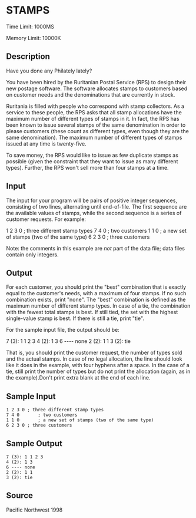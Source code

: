 # STAMPS

Time Limit: 1000MS

Memory Limit: 10000K


## Description

Have you done any Philately lately? 

You have been hired by the Ruritanian Postal Service (RPS) to design their new postage software. The software allocates stamps to customers based on customer needs and the denominations that are currently in stock. 

Ruritania is filled with people who correspond with stamp collectors. As a service to these people, the RPS asks that all stamp allocations have the maximum number of different types of stamps in it. In fact, the RPS has been known to issue several stamps of the same denomination in order to please customers (these count as different types, even though they are the same denomination). The maximum number of different types of stamps issued at any time is twenty-five. 

To save money, the RPS would like to issue as few duplicate stamps as possible (given the constraint that they want to issue as many different types). Further, the RPS won't sell more than four stamps at a time. 


## Input

The input for your program will be pairs of positive integer sequences, consisting of two lines, alternating until end-of-file. The first sequence are the available values of stamps, while the second sequence is a series of customer requests. For example: 

1 2 3 0 ; three different stamp types 
7 4 0   ; two customers 
1 1 0   ; a new set of stamps (two of the same type) 
6 2 3 0 ; three customers 

Note: the comments in this example are *not* part of the data file; data files contain only integers.


## Output

For each customer, you should print the "best" combination that is exactly equal to the customer's needs, with a maximum of four stamps. If no such combination exists, print "none". 
The "best" combination is defined as the maximum number of different stamp types. In case of a tie, the combination with the fewest total stamps is best. If still tied, the set with the highest single-value stamp is best. If there is still a tie, print "tie". 

For the sample input file, the output should be: 

7 (3): 1 1 2 3 
4 (2): 1 3 
6 ---- none 
2 (2): 1 1 
3 (2): tie 

That is, you should print the customer request, the number of types sold and the actual stamps. In case of no legal allocation, the line should look like it does in the example, with four hyphens after a space. In the case of a tie, still print the number of types but do not print the allocation (again, as in the example).Don't print extra blank at the end of each line. 


## Sample Input

```
1 2 3 0 ; three different stamp types
7 4 0       ; two customers
1 1 0       ; a new set of stamps (two of the same type)
6 2 3 0 ; three customers
```


## Sample Output

```
7 (3): 1 1 2 3 
4 (2): 1 3 
6 ---- none
2 (2): 1 1
3 (2): tie
```


## Source

Pacific Northwest 1998

